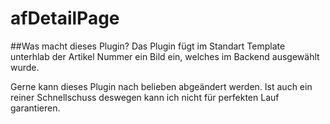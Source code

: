 # afDetailPage
##Was macht dieses Plugin?
Das Plugin fügt im Standart Template unterhlab der Artikel Nummer ein Bild ein,
welches im Backend ausgewählt wurde.

Gerne kann dieses Plugin nach belieben abgeändert werden.
Ist auch ein reiner Schnellschuss deswegen kann ich nicht für perfekten Lauf garantieren.
